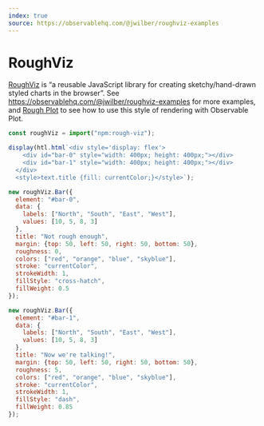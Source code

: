 ```yaml
---
index: true
source: https://observablehq.com/@jwilber/roughviz-examples
---
```


# RoughViz

[RoughViz](https://github.com/jwilber/roughViz) is “a reusable JavaScript library for creating sketchy/hand-drawn styled charts in the browser”. See https://observablehq.com/@jwilber/roughviz-examples for more examples, and [Rough Plot](/plot/rough-plot) to see how to use this style of rendering with Observable Plot.

```js echo
const roughViz = import("npm:rough-viz");
```

```js echo
display(htl.html`<div style='display: flex'>
    <div id="bar-0" style="width: 400px; height: 400px;"></div>
    <div id="bar-1" style="width: 400px; height: 400px;"></div>
  </div>
  <style>text.title {fill: currentColor;}</style>`);

new roughViz.Bar({
  element: "#bar-0",
  data: {
    labels: ["North", "South", "East", "West"],
    values: [10, 5, 8, 3]
  },
  title: "Not rough enough",
  margin: {top: 50, left: 50, right: 50, bottom: 50},
  roughness: 0,
  colors: ["red", "orange", "blue", "skyblue"],
  stroke: "currentColor",
  strokeWidth: 1,
  fillStyle: "cross-hatch",
  fillWeight: 0.5
});

new roughViz.Bar({
  element: "#bar-1",
  data: {
    labels: ["North", "South", "East", "West"],
    values: [10, 5, 8, 3]
  },
  title: "Now we're talking!",
  margin: {top: 50, left: 50, right: 50, bottom: 50},
  roughness: 5,
  colors: ["red", "orange", "blue", "skyblue"],
  stroke: "currentColor",
  strokeWidth: 1,
  fillStyle: "dash",
  fillWeight: 0.85
});
```
